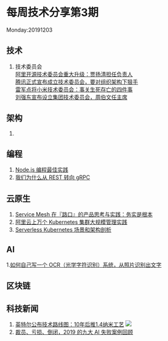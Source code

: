 # 每周技术分享第3期
Monday:20191203

## 技术
1. 技术委员会  
[阿里开源技术委员会重大升级：贾扬清担任负责人](https://www.infoq.cn/article/jdpbZAAMUp0xeM4yKWOk)  
[腾讯正式宣布成立技术委员会，要对组织架构下狠手](https://www.infoq.cn/article/3eZx_mo3CTCDeZqlmGg4)  
[雷军点将小米技术委员会：事关生死存亡的四件事](https://www.infoq.cn/article/Bo8-IXjG8S4LaT2APcb3)  
[刘强东宣布设立集团技术委员会，周伯文任主席](https://www.infoq.cn/article/2t0D86b5rxBStcVPkhQF)

## 架构
1. 

## 编程
1. [Node.js 编程最佳实践](https://github.com/goldbergyoni/nodebestpractices)
2. [我们为什么从 REST 转向 gRPC](https://www.infoq.cn/article/ye16SG5IdQi-vsIhs43E)
  
## 云原生
1. [Service Mesh 在『路口』的产品思考与实践：务实是根本](https://www.infoq.cn/article/WRqddodtDy9xYp48ijdg)
2. [阿里云上万个 Kubernetes 集群大规模管理实践](https://www.infoq.cn/article/dkkrkNPHAsD5wjE3k5H5)
3. [Serverless Kubernetes 场景和架构剖析](https://mp.weixin.qq.com/s/WPEX4ETdbue5BrzYODupcw)

## AI
1.[如何自己写一个 OCR（光学字符识别）系统，从照片识别出文字](https://theailearner.com/optical-character-recognition/)

## 区块链


## 科技新闻
1. [英特尔公布技术路线图：10年后推1.4纳米工艺](https://tech.163.com/19/1211/10/F03VTN4N00097U7T.html)
![](http://cms-bucket.ws.126.net/2019/12/11/2214476f5f2f402e97c3cec36eb41e66.jpeg)
2. [裁员、亏损、倒闭，2019 的九大 AI 失败案例回顾](https://www.infoq.cn/article/eCBzAcCz5b4e79qsLZel)

